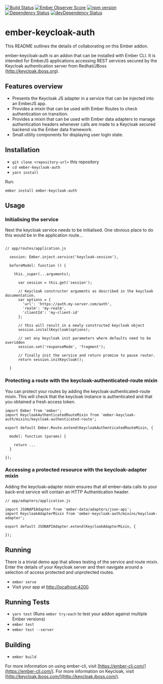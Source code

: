[![Build Status](https://travis-ci.org/JFTechnology/ember-keycloak-auth.svg)](https://travis-ci.org/JFTechnology/ember-keycloak-auth)
[![Ember Observer Score](http://emberobserver.com/badges/ember-keycloak-auth.svg)](http://emberobserver.com/addons/ember-keycloak-auth)
[![npm version](https://badge.fury.io/js/ember-keycloak-auth.svg)](https://badge.fury.io/js/ember-keycloak-auth)
[![Dependency Status](https://david-dm.org/JFTechnology/ember-keycloak-auth.svg)](https://david-dm.org/JFTechnology/ember-keycloak-auth)
[![devDependency Status](https://david-dm.org/JFTechnology/ember-keycloak-auth/dev-status.svg)](https://david-dm.org/JFTechnology/ember-keycloak-auth#info=devDependencies)
# ember-keycloak-auth 

This README outlines the details of collaborating on this Ember addon.

ember-keycloak-auth is an addon that can be installed with Ember CLI. It is intended for EmberJS applications accessing 
REST services secured by the Keycloak authentication server from Redhat/JBoss (http://keycloak.jboss.org). 

## Features overview

 * Presents the Keycloak JS adapter in a service that can be injected into an EmberJS app.
 * Provides a mixin that can be used with Ember Routes to check authentication on transition.
 * Provides a mixin that can be used with Ember data adapters to manage authentication headers whenever calls 
 are made to a Keycloak secured backend via the Ember data framework.
 * Small utility components for displaying user login state.

## Installation

* `git clone <repository-url>` this repository
* `cd ember-keycloak-auth`
* `yarn install`

Run:

```
ember install ember-keycloak-auth
```

## Usage

### Initialising the service

Next the keycloak service needs to be initialised. One obvious place to do this would be in the application route...

```

// app/routes/application.js

  session: Ember.inject.service('keycloak-session'),

  beforeModel: function () {

    this._super(...arguments);

      var session = this.get('session');

      // Keycloak constructor arguments as described in the keycloak documentation.
      var options = {
        'url': 'https://auth.my-server.com/auth',
        'realm': 'my-realm',
        'clientId': 'my-client-id'
      };

      // this will result in a newly constructed keycloak object
      session.installKeycloak(options);
      
      // set any keycloak init parameters where defaults need to be overidden
      session.set('responseMode', 'fragment');
      
      // finally init the service and return promise to pause router.
      return session.initKeycloak();
  
  }
```

### Protecting a route with the keycloak-authenticated-route mixin

You can protect your routes by adding the keycloak-authenticated-route mixin. This 
will check that the keycloak instance is authenticated and that you obtained a fresh access 
token.

```
import Ember from 'ember';
import KeycloakAuthenticatedRouteMixin from 'ember-keycloak-auth/mixins/keycloak-authenticated-route';

export default Ember.Route.extend(KeycloakAuthenticatedRouteMixin, {

  model: function (params) {

    return ...
  }

});
```

### Accessing a protected resource with the keycloak-adapter mixin
 
 
Adding the keycloak-adapter mixin ensures that all ember-data calls to your 
back-end service will contain an HTTP Authentication header.

```
// app/adapters/application.js

import JSONAPIAdapter from 'ember-data/adapters/json-api';
import KeycloakAdapterMixin from 'ember-keycloak-auth/mixins/keycloak-adapter';

export default JSONAPIAdapter.extend(KeycloakAdapterMixin, {

});
```

 




## Running

There is a trivial demo app that allows testing of the service and route mixin. Enter the details of your Keycloak server 
and then navigate around a selection of access protected and unprotected routes.

* `ember serve`
* Visit your app at [http://localhost:4200](http://localhost:4200).

## Running Tests

* `yarn test` (Runs `ember try:each` to test your addon against multiple Ember versions)
* `ember test`
* `ember test --server`

## Building

* `ember build`

For more information on using ember-cli, visit [https://ember-cli.com/](https://ember-cli.com/).
For more information on Keycloak, visit [http://keycloak.jboss.com/](http://keycloak.jboss.com/).
